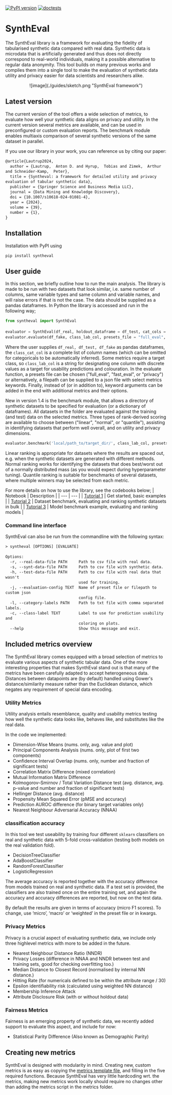 [![PyPI version](https://badge.fury.io/py/syntheval.svg)](https://badge.fury.io/py/syntheval)
[![doctests](https://github.com/schneiderkamplab/syntheval/actions/workflows/doctests.yml/badge.svg)](https://github.com/schneiderkamplab/syntheval/actions/workflows/doctests.yml)

# SynthEval
The SynthEval library is a framework for evaluating the fidelity of tabularised synthetic data compared with real data. Synthetic data is microdata that is artificially generated and thus does not directly correspond to real-world individuals, making it a possible alternative to regular data anonymity. This tool builds on many previous works and compiles them into a single tool to make the evaluation of synthetic data utility and privacy easier for data scientists and researchers alike.

<div align="center">
![image](./guides/sketch.png "SynthEval framework")
</div>

## Latest version
The current version of the tool offers a wide selection of metrics, to evaluate how well your synthetic data aligns on privacy and utility. In the current version several metrics are available, and can be used in preconfigured or custom evaluation reports. The benchmark module enables multiaxis comparison of several synthetic versions of the same dataset in parallel.  

If you use our library in your work, you can reference us by citing our paper:
```
@article{Lautrup2024,
  author = {Lautrup,  Anton D. and Hyrup,  Tobias and Zimek,  Arthur and Schneider-Kamp,  Peter},
  title = {Syntheval: a framework for detailed utility and privacy evaluation of tabular synthetic data},
  publisher = {Springer Science and Business Media LLC},
  journal = {Data Mining and Knowledge Discovery},
  doi = {10.1007/s10618-024-01081-4},
  year = {2024},
  volume = {39},
  number = {1},
}
```

## Installation
Installation with PyPI using
```
pip install syntheval
```

## User guide
In this section, we briefly outline how to run the main analysis. The library is made to be run with two datasets that look similar, i.e. same number of columns, same variable types and same column and variable names, and will raise errors if that is not the case. The data should be supplied as a pandas dataframes. 
In Python the library is accessed and run in the following way;
```python
from syntheval import SynthEval

evaluator = SynthEval(df_real, holdout_dataframe = df_test, cat_cols = class_cat_col)
evaluator.evaluate(df_fake, class_lab_col, presets_file = "full_eval", **kwargs)
```
Where the user supplies <code>df_real, df_test, df_fake</code> as pandas dataframes, the <code>class_cat_col</code> is a complete list of column names (which can be omitted for categoricals to be automatically inferred). Some metrics require a target class, so <code>class_lab_col</code> is a string for designating one column with discrete values as a target for usability predictions and colouration. In the evaluate function, a presets file can be chosen ("full_eval", "fast_eval", or "privacy") or alternatively, a filepath can be supplied to a json file with select metrics keywords. Finally, instead of (or in addition to), keyword arguments can be added in the end with additional metrics and their options. 

New in version 1.4 is the benchmark module, that allows a directory of synthetic datasets to be specified for evaluation (or a dictionary of dataframes). All datasets in the folder are evaluated against the training (and test) data on the selected metrics. Three types of rank-derived scoring are available to choose between ("linear", "normal", or "quantile"), assisting in identifying datasets that perform well overall, and on utility and privacy dimensions.
```python
evaluator.benchmark('local/path_to/target_dir/', class_lab_col, presets_file = "full_eval", rank_strategy='normal', **kwargs)
```
Linear ranking is appropriate for datasets where the results are spaced out, e.g. when the synthetic datasets are generated with different methods. Normal ranking works for identifying the datasets that does best/worst out of a normally distributed mass (as you would expect during hyperparameter tuning). Quantile ranking is suitable for benchmarks of several datasets, where multiple winners may be selected from each metric.

For more details on how to use the library, see the codebooks below;
| Notebook | Description |
| --- | --- |
| [Tutorial 1](guides/syntheval_guide.ipynb) | Get started, basic examples |
| [Tutorial 2](guides/syntheval_benchmark.ipynb) | Dataset benchmark, evaluating and ranking synthetic datasets in bulk |
| [Tutorial 3](https://github.com/schneiderkamplab/syntheval-model-benchmark-example/blob/main/syntheval_model_benchmark.ipynb) | Model benchmark example, evaluating and ranking models |

### Command line interface
SynthEval can also be run from the commandline with the following syntax:
```
> syntheval [OPTIONS] [EVALUATE]

Options:
  -r, --real-data-file PATH     Path to csv file with real data.
  -s, --synt-data-file PATH     Path to csv file with synthetic data.
  -h, --test-data-file PATH     Path to csv file with real data that wasn't
                                used for training.
  -j, --evaluation-config TEXT  Name of preset file or filepath to custom json
                                config file.
  -l, --category-labels PATH    Path to txt file with comma separated labels.
  -c, --class-label TEXT        Label to use for prediction usability and
                                coloring on plots.
  --help                        Show this message and exit.
```

## Included metrics overview
The SynthEval library comes equipped with a broad selection of metrics to evaluate various aspects of synthetic tabular data. One of the more interesting properties that makes SynthEval stand out is that many of the metrics have been carefully adapted to accept heterogeneous data. Distances between datapoints are (by default) handled using Gower's distance/similarity measure rather than the Euclidean distance, which negates any requirement of special data encoding.

### Utility Metrics
Utility analysis entails resemblance, quality and usability metrics testing how well the synthetic data looks like, behaves like, and substitutes like the real data.

In the code we implemented:
- Dimension-Wise Means (nums. only, avg. value and plot)
- Principal Components Analysis (nums. only, plot of first two components)
- Confidence Interval Overlap (nums. only, number and fraction of significant tests)
- Correlation Matrix Difference (mixed correlation)
- Mutual Information Matrix Difference
- Kolmogorov–Smirnov / Total Variation Distance test (avg. distance, avg. p-value and number and fraction of significant tests)
- Hellinger Distance (avg. distance)
- Propensity Mean Squared Error (pMSE and accuracy)
- Prediction AUROC difference (for binary target variables only)
- Nearest Neighbour Adversarial Accuracy (NNAA) 

### classification accuracy
In this tool we test useability by training four different <code>sklearn</code> classifiers on real and synthetic data with 5-fold cross-validation (testing both models on the real validation fold). 
- DecisionTreeClassifier
- AdaBoostClassifier
- RandomForestClassifier
- LogisticRegression

The average accuracy is reported together with the accuracy difference from models trained on real and synthetic data. If a test set is provided, the classifiers are also trained once on the entire training set, and again the accuracy and accuracy differences are reported, but now on the test data.

By default the results are given in terms of accuracy (micro F1 scores). To change, use ‘micro’, ‘macro’ or ‘weighted’ in the preset file or in kwargs.

### Privacy Metrics
Privacy is a crucial aspect of evaluating synthetic data, we include only three highlevel metrics with more to be added in the future.
- Nearest Neighbour Distance Ratio (NNDR)
- Privacy Losses (difference in NNAA and NNDR between test and training sets, good for checking overfitting too.)
- Median Distance to Closest Record (normalised by internal NN distance.)
- Hitting Rate (for numericals defined to be within the attribute range / 30)
- Epsilon identifiability risk (calculated using weighted NN distance)
- Membership Inference Attack
- Attribute Disclosure Risk (with or without holdout data)

### Fairness Metrics
Fairness is an emerging property of synthetic data, we recently added support to evaluate this aspect, and include for now:
- Statistical Parity Difference (Also known as Demographic Parity)


## Creating new metrics
SynthEval is designed with modularity in mind. Creating new, custom metrics is as easy as copying the [metrics template file](https://github.com/schneiderkamplab/syntheval/blob/main/src/syntheval/metrics/metric_template.py), and filling in the five required functions. Because SynthEval has very little hardcoding wrt. the metrics, making new metrics work locally should require no changes other than adding the metrics script in the metrics folder.
